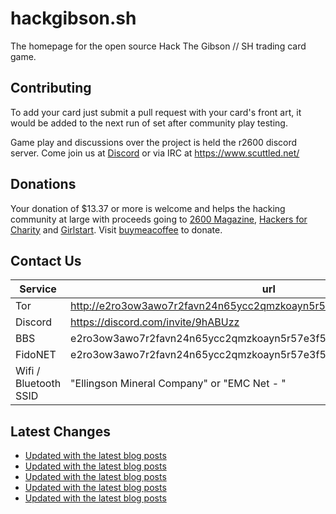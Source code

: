 # hackgibson.sh
The homepage for the open source Hack The Gibson // SH trading card game.


## Contributing

To add your card just submit a pull request with your card's front art, it would be added to the next run of set after community play testing.

Game play and discussions over the project is held the r2600 discord server. Come join us at [Discord](https://discord.com/invite/9hABUzz) or via IRC at https://www.scuttled.net/


## Donations

Your donation of $13.37 or more is welcome and helps the hacking community at large with proceeds going to [2600 Magazine](https://2600.com/), [Hackers for Charity](https://hackersforcharity.org) and [Girlstart](https://girlstart.org).  Visit [buymeacoffee](https://www.buymeacoffee.com/hackgibson.sh) to donate.


## Contact Us

Service | url
-|-
Tor | http://e2ro3ow3awo7r2favn24n65ycc2qmzkoayn5r57e3f56nvjwdcgg32ad.onion
Discord | https://discord.com/invite/9hABUzz
BBS | e2ro3ow3awo7r2favn24n65ycc2qmzkoayn5r57e3f56nvjwdcgg32ad.onion:23
FidoNET | e2ro3ow3awo7r2favn24n65ycc2qmzkoayn5r57e3f56nvjwdcgg32ad.onion:24554
Wifi / Bluetooth SSID | "Ellingson Mineral Company" or "EMC Net - <fidonet address>"

## Latest Changes
<!-- BLOG-POST-LIST:START -->
- [Updated with the latest blog posts](https://github.com/DFW2600/hackgibson.sh/commit/b06ea0cfffd869582249468d57e7e95148111e5c)
- [Updated with the latest blog posts](https://github.com/DFW2600/hackgibson.sh/commit/bd3b4ce718af86d607ab32d507824d7f45c6da4b)
- [Updated with the latest blog posts](https://github.com/DFW2600/hackgibson.sh/commit/b4b900da0f04434ba010de8d75305b79a351707b)
- [Updated with the latest blog posts](https://github.com/DFW2600/hackgibson.sh/commit/2ebc4fec8c6f61ba0ea8ffe9a68e14b3b7aa5afd)
- [Updated with the latest blog posts](https://github.com/DFW2600/hackgibson.sh/commit/ccad6d69169bf7630f9c6ebfd4e6cd65b1a5992b)
<!-- BLOG-POST-LIST:END -->
